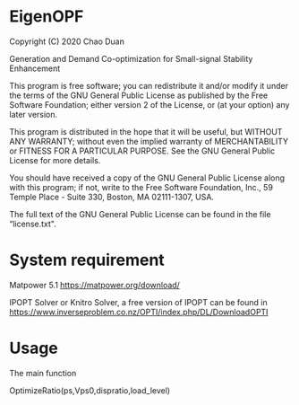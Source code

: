 # EigenOPF
Copyright (C) 2020 Chao Duan

Generation and Demand Co-optimization for Small-signal Stability Enhancement


This program is free software; you can redistribute it and/or modify it under the terms of the GNU General Public License as published by the Free Software Foundation; either version 2 of the License, or (at your option) any later version.

This program is distributed in the hope that it will be useful, but WITHOUT ANY WARRANTY; without even the implied warranty of MERCHANTABILITY or FITNESS FOR A PARTICULAR PURPOSE. See the GNU General Public License for more details.

You should have received a copy of the GNU General Public License along with this program; if not, write to the Free Software Foundation, Inc., 59 Temple Place - Suite 330, Boston, MA 02111-1307, USA.

The full text of the GNU General Public License can be found in the file “license.txt".


# System requirement
Matpower 5.1 https://matpower.org/download/

IPOPT Solver or Knitro Solver, a free version of IPOPT can be found in https://www.inverseproblem.co.nz/OPTI/index.php/DL/DownloadOPTI

# Usage
The main function 

OptimizeRatio(ps,Vps0,dispratio,load_level)
